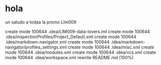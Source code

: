 # hola

un saludo a todaa la promo LIm009

create mode 100644 .idea/LIM009-data-lovers.iml
 create mode 100644 .idea/inspectionProfiles/Project_Default.xml
 create mode 100644 .idea/markdown-navigator.xml
 create mode 100644 .idea/markdown-navigator/profiles_settings.xml
 create mode 100644 .idea/misc.xml
 create mode 100644 .idea/modules.xml
 create mode 100644 .idea/vcs.xml
 create mode 100644 .idea/workspace.xml
 rewrite README.md (100%)


